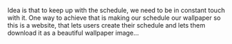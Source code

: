 Idea is that to keep up with the schedule, we need to be in constant touch with it.
One way to achieve that is making our schedule our wallpaper
so this is a website, that lets users create their schedule and lets them download it as a beautiful wallpaper image...
